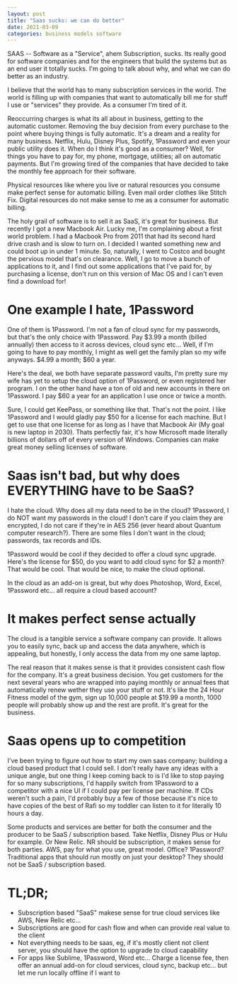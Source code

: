 ```yaml
---
layout: post
title: "Saas sucks: we can do better"
date: 2021-03-09
categories: business models software
---
```


SAAS -- Software as a "Service", ahem Subscription, sucks. Its really good for software companies and for the engineers that build the systems but as an end user it totally sucks. I'm going to talk about why, and what we can do better as an industry. 

I believe that the world has to many subscription services in the world. The world is filling up with companies that want to automatically bill me for stuff I use or "services" they provide. As a consumer I'm tired of it. 

Reoccurring charges is what its all about in business, getting to the automatic customer. Removing the buy decision from every purchase to the point where buying things is fully automatic. It's a dream and a reality for many business. Netflix, Hulu, Disney Plus, Spotify, 1Password and even your public utility does it. When do I think it's good as a consumer? Well, for things you have to pay for, my phone, mortgage, utilities; all on automatic payments. But I'm growing tired of the companies that have decided to take the monthly fee approach for their software. 

Physical resources like where you live or natural resources you consume make perfect sense for automatic billing. Even mail order clothes like Stitch Fix. Digital resources do not make sense to me as a consumer for automatic billing. 

The holy grail of software is to sell it as SaaS, it's great for business. But recently I got a new Macbook Air. Lucky me, I'm complaining about a first world problem. I had a Macbook Pro from 2011 that had its second hard drive crash and is slow to turn on. I decided I wanted something new and could boot up in under 1 minute. So, naturally, I went to Costco and bought the pervious model that's on clearance. Well, I go to move a bunch of applications to it, and I find out some applications that I've paid for, by purchasing a license, don't run on this version of Mac OS and I can't even find a download for! 

# One example I hate, 1Password

One of them is 1Password. I'm not a fan of cloud sync for my passwords, but that's the only choice with 1Password. Pay $3.99 a month (billed annually) then access to it across devices, cloud sync etc... Well, if I'm going to have to pay monthly, I might as well get the family plan so my wife anyways. $4.99 a month; $60 a year. 

Here's the deal, we both have separate password vaults, I'm pretty sure my wife has yet to setup the cloud option of 1Password, or even registered her program. I on the other hand have a ton of old and new accounts in there on 1Password. I pay $60 a year for an application I use once or twice a month. 

Sure, I could get KeePass, or something like that. That's not the point. I like 1Password and I would gladly pay $50 for a license for each machine. But I get to use that one license for as long as I have that Macbook Air (My goal is new laptop in 2030). Thats perfectly fair, it's how Microsoft made literally billions of dollars off of every version of Windows. Companies can make great money selling licenses of software. 

# Saas isn't bad, but why does EVERYTHING have to be SaaS?

I hate the cloud. Why does all my data need to be in the cloud? 1Password, I do NOT want my passwords in the cloud! I don't care if you claim they are encrypted, I do not care if they're in AES 256 (ever heard about Quantum computer research?). There are some files I don't want in the cloud; passwords, tax records and IDs. 

1Password would be cool if they decided to offer a cloud sync upgrade. Here's the license for $50, do you want to add cloud sync for $2 a month? That would be cool. That would be nice, to make the cloud optional. 

In the cloud as an add-on is great, but why does Photoshop, Word, Excel, 1Password etc... all require a cloud based account?

# It makes perfect sense actually 

The cloud is a tangible service a software company can provide. It allows you to easily sync, back up and access the data anywhere, which is appealing, but honestly, I only access the data from my one same laptop. 

The real reason that it makes sense is that it provides consistent cash flow for the company. It's a great business decision. You get customers for the next several years who are wrapped into paying monthly or annual fees that automatically renew wether they use your stuff or not. It's like the 24 Hour Fitness model of the gym, sign up 10,000 people at $19.99 a month, 1000 people will probably show up and the rest are profit. It's great for the business. 

# Saas opens up to competition

I've been trying to figure out how to start my own saas company; building a cloud based product that I could sell. I don't really have any ideas with a unique angle, but one thing I keep coming back to is I'd like to stop paying for so many subscriptions, I'd happily switch from 1Password to a competitor with a nice UI if I could pay per license per machine. If CDs weren't such a pain, I'd probably buy a few of those because it's nice to have copies of the best of Rafi so my toddler can listen to it for literally 10 hours a day. 

Some products and services are better for both the consumer and the producer to be SaaS / subscription based. Take Netflix, Disney Plus or Hulu for example. Or New Relic. NR should be subscription, it makes sense for both parties. AWS, pay for what you use, great model. Office? 1Password? Traditional apps that should run mostly on just your desktop? They should not be SaaS / subscription based. 

# TL;DR; 

* Subscription based "SaaS" makese sense for true cloud services like AWS, New Relic etc... 
* Subscriptions are good for cash flow and when can provide real value to the client 
* Not everything needs to be saas, eg, if it's mostly client not client server, you should have the option to upgrade to cloud capability
* For apps like Sublime, 1Password, Word etc... Charge a license fee, then offer an annual add-on for cloud services, cloud sync, backup etc... but let me run locally offline if I want to
